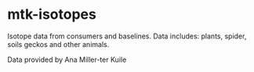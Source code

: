 # mtk-isotopes

Isotope data from consumers and baselines. Data includes: plants, spider, soils geckos and other animals.

Data provided by Ana Miller-ter Kuile
